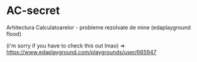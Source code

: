 # AC-secret
Arhitectura Calculatoarelor - probleme rezolvate de mine (edaplayground flood)

(i'm sorry if you have to check this out lmao) => https://www.edaplayground.com/playgrounds/user/665947
